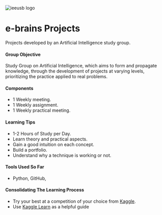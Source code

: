 ![ieeusb logo](https://encrypted-tbn0.gstatic.com/images?q=tbn:ANd9GcTVkUPA89SFoYjOnBDvEcjWTNXCkL74-ImAM4WVCXfGwAy1Hz-S)

# e-brains Projects
Projects developed by an Artificial Intelligence study group.

#### Group Objective

Study Group on Artificial Intelligence, which aims to form and propagate knowledge, through the development of projects at varying levels, prioritizing the practice applied to real problems.  


#### Components
- 1 Weekly meeting.
- 1 Weekly assignment.
- 1 Weekly practical meeting.

#### Learning Tips
- 1-2 Hours of Study per Day.
- Learn theory and practical aspects.
- Gain a good intuition on each concept.
- Build a portfolio.
- Understand why a technique is working or not.

#### Tools Used So Far
- Python, GitHub, 

#### Consolidating The Learning Process
- Try your best at a competition of your choice from [Kaggle](https://www.kaggle.com/competitions).
- Use [Kaggle Learn](https://www.kaggle.com/learn/overview) as a helpful guide

